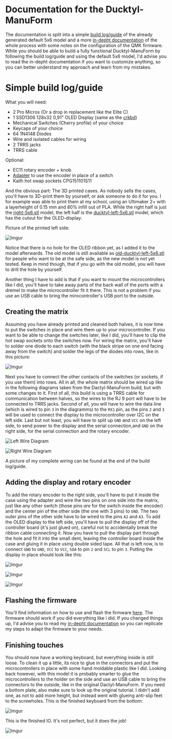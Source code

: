 # Documentation for the Ducktyl-ManuForm

The documentation is split into a simple [build log/guide](https://github.com/OutstandingOof/ducktyl-manuform/blob/master/ducktyl/README.md#simple-build-log) of the already generated default 5x6 model and a more [in-depht documentation](https://github.com/OutstandingOof/ducktyl-manuform/blob/master/ducktyl/in-depht_documentation.md) of the whole process with some notes on the configuration of the QMK firmware.
While you should be able to build a fully functional Ducktyl-ManuForm by following the build log/guide and using the default 5x6 model, I'd advise you to read the in-depht documentation if you want to customize anything, so you can better understand my approach and learn from my mistakes. 

# Simple build log/guide

What you will need: 

* 2 Pro Micros (Or a drop in replacement like the Elite C)
* 1 SSD1306 128x32 0,91" OLED Display (same as the [crkbd](https://github.com/foostan/crkbd))
* Mechanical Switches (Cherry profile) of your choice
* Keycaps of your choice
* 64 1N4148 Diodes
* Wire and isolated cables for wiring
* 2 TRRS jacks
* TRRS cable

Optional:

* EC11 rotary encoder + knob
* [Adapter](https://www.reddit.com/r/MechanicalKeyboards/comments/chs82g/designed_a_new_adapter_for_installing_rotary/) to use the encoder in place of a switch
* Kailh hot swap sockets CPG151101S11

And the obvious part: The 3D printed cases. As nobody sells the cases, you'll have to 3D-print them by yourself, or ask someone to do it for you. I for example was able to print them at my school, using an Ultimaker 2+ with a layerheight of 0.15 mm and 80% infill out of PLA. While the right half is just the [right-5x6.stl](https://github.com/OutstandingOof/ducktyl-manuform/blob/master/things/right-5x6.stl) model, the left half is the [ducktyl-left-5x6.stl](https://github.com/OutstandingOof/ducktyl-manuform/blob/master/things/ducktyl-left-5x6.stl) model, which has the cutout for the OLED-display.

Picture of the printed left side: 

![Imgur](https://i.imgur.com/dHPAJN4.jpg)

Notice that there is no hole for the OLED ribbon yet, as I added it to the model afterwards. The old model is still available as [old-ducktyl-left-5x6.stl](https://github.com/OutstandingOof/ducktyl-manuform/blob/master/things/old-ducktyl-left-5x6.stl) for people who want to be at the safe side, as the new model is not yet tested. Keep in mind though, that if you go with the old model, you will have to drill the hole by yourself. 

Another thing I have to add is that if you want to mount the microcontrollers like I did, you'll have to take away parts of the back wall of the ports with a dremel to make the microcontroller fit it there. This is not a problem if you use an USB cable to bring the mirocontroller's USB port to the outside. 



## Creating the matrix

Assuming you have already printed and cleaned both halves, it is now time to put the switches in place and wire them up to your microcontroller. If you want to be able to change the switches later, like I  did, you'll have to clip the hot swap sockets onto the switches now. 
For wiring the matrix, you'll have to solder one diode to each switch (with the black stripe on one end facing away from the switch) and solder the legs of the diodes into rows, like in this picture: 

![Imgur](https://i.imgur.com/6tdU25J.jpg)

Next you have to connect the other contacts of the switches (or sockets, if you use them) into rows. All in all, the whole matrix should be wired up like in the following diagrams taken from the Dactyl-ManuForm build, but with some changes to it. First of all, this build is using a TRRS cable for communication between halves, so the wires to the RJ 9 port will have to be connected to TRRS jacks. Second of all, you will have to wire the data line (which is wired to pin `3` in the diagramms) to the `RX1` pin, as the pins `2` and `3` will be used to connect the display to the microcontroller over I2C on the left side. Last but not least, you will have to split up `GND` and `VCC` on the left side, to send power to the display and the serial connection,and `GND` on the right side, for the serial connection and the rotary encoder. 

![Left Wire Diagram](/resources/dactyl_manuform_left_wire_diagram.png)

![Right Wire Diagram](/resources/dactyl_manuform_right_wire_diagram.png)

A picture of my complete wiring can be found at the end of the build log/guide.

## Adding the display and rotary encoder

To add the rotary encoder to the right side, you'll have to put it inside the case using the adapter and wire the two pins on one side into the matrix, just like any other switch (those pins *are* for the switch inside the encoder) and the center pin of the other side (the one with 3 pins) to `GND`. The two outer pins of the other side have to be wired to the pins `A2` and `A3`.
To add the OLED display to the left side, you'll have to pull the display off of the controller board (it's just glued on), careful not to accidentally break the ribbon cable connecting it. Now you have to pull the display part through the hole and fit it into the small dent, leaving the controller board inside the case and gluing it in place using double sided tape. All that is left now, is to connect `GND` to `GND`, `VCC` to `VCC`, `SDA`
to pin `2` and `SCL` to pin `3`. Putting the display in place should look like this: 

![Imgur](https://i.imgur.com/3NIb3jX.jpg)

![Imgur](https://i.imgur.com/ac253XE.jpg)

![Imgur](https://i.imgur.com/4qDCBPm.jpg)

## Flashing the firmware

You'll find information on how to use and flash the firmware [here](https://github.com/OutstandingOof/qmk_firmware/tree/ducktyl_manuform/keyboards/handwired/ducktyl_manuform). The firmware should work if you did everything like i did. If you changed things up, I'd advise you to read my [in-depht documentation](https://github.com/OutstandingOof/ducktyl-manuform/blob/master/ducktyl/in-depht_documentation.md) so you can replicate my steps to adapt the firmware to your needs. 

## Finishing touches

You should now have a working keyboard, but everything inside is still loose. To clean it up a little, its nice to glue in the connectors and put the microcontrollers in place with some hand moldable plastic like I did. Looking back however, with this model it is probably smarter to glue the microcontrollers to the holder on the side and use an USB cable to bring the connectors to the outside, like in the original Dactyl-ManuForm. If you need a bottom plate, also make sure to look up the original tutorial. I didn't add one, as not to add more height, but instead went with glueing anti-slip feet to the screwholes. This is the finished keyboard from the bottom: 

![Imgur](https://i.imgur.com/VCkwyaX.jpg?1)

This is the finished IO. It's not perfect, but it does the job!

![Imgur](https://i.imgur.com/olPG2hG.jpg)
